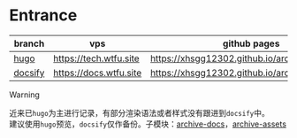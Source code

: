 # Entrance

| branch    | vps   | github pages  |
| --        | --    | --            |
| [hugo](https://github.com/xhsgg12302/archive/tree/hugo)         | https://tech.wtfu.site | https://xhsgg12302.github.io/archive/hugo/ |
| [docsify](https://github.com/xhsgg12302/archive/tree/docsify)   | https://docs.wtfu.site | https://xhsgg12302.github.io/archive/docsify/#/ |

> [!WARNING]
> 近来已`hugo`为主进行记录，有部分渲染语法或者样式没有跟进到`docsify`中。
> <br>建议使用`hugo`预览，`docsify`仅作备份。子模块：[archive-docs](https://github.com/xhsgg12302/archive-docs)，[archive-assets](https://github.com/xhsgg12302/archive-assets)

